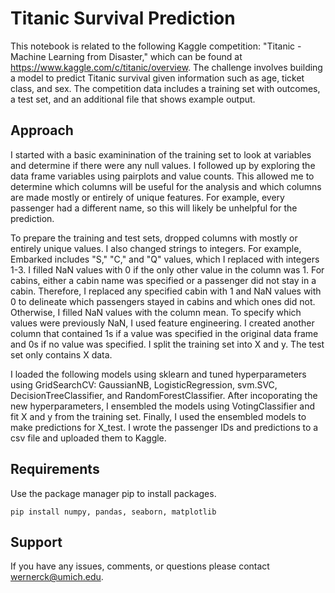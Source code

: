 # Titanic Survival Prediction

This notebook is related to the following Kaggle competition: "Titanic - Machine Learning from Disaster," which can be found at https://www.kaggle.com/c/titanic/overview. The challenge involves building a model to predict Titanic survival given information such as age, ticket class, and sex. The competition data includes a training set with outcomes, a test set, and an additional file that shows example output. 

## Approach
I started with a basic examinination of the training set to look at variables and determine if there were any null values. I followed up by exploring the data frame variables using pairplots and value counts. This allowed me to determine which columns will be useful for the analysis and which columns are made mostly or entirely of unique features. For example, every passenger had a different name, so this will likely be unhelpful for the prediction. 

To prepare the training and test sets, dropped columns with mostly or entirely unique values. I also changed strings to integers. For example, Embarked includes "S," "C," and "Q" values, which I replaced with integers 1-3. I filled NaN values with 0 if the only other value in the column was 1. For cabins, either a cabin name was specified or a passenger did not stay in a cabin. Therefore, I replaced any specified cabin with 1 and NaN values with 0 to delineate which passengers stayed in cabins and which ones did not. Otherwise, I filled NaN values with the column mean. To specify which values were previously NaN, I used feature engineering. I created another column that contained 1s if a value was specified in the original data frame and 0s if no value was specified. I split the training set into X and y. The test set only contains X data. 

I loaded the following models using sklearn and tuned hyperparameters using GridSearchCV: GaussianNB, LogisticRegression, svm.SVC, DecisionTreeClassifier, and RandomForestClassifier. After incoporating the new hyperparameters, I ensembled the models using VotingClassifier and fit X and y from the training set. Finally, I used the ensembled models to make predictions for X_test. I wrote the passenger IDs and predictions to a csv file and uploaded them to Kaggle. 

## Requirements
Use the package manager pip to install packages.

```
pip install numpy, pandas, seaborn, matplotlib
```

## Support
If you have any issues, comments, or questions please contact wernerck@umich.edu.
